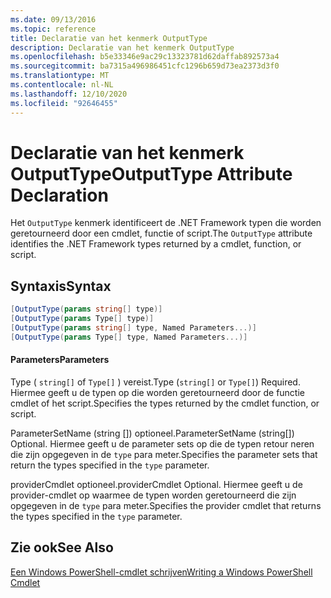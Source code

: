 ```yaml
---
ms.date: 09/13/2016
ms.topic: reference
title: Declaratie van het kenmerk OutputType
description: Declaratie van het kenmerk OutputType
ms.openlocfilehash: b5e33346e9ac29c13323781d62daffab892573a4
ms.sourcegitcommit: ba7315a496986451cfc1296b659d73ea2373d3f0
ms.translationtype: MT
ms.contentlocale: nl-NL
ms.lasthandoff: 12/10/2020
ms.locfileid: "92646455"
---
```

# <a name="outputtype-attribute-declaration"></a><span data-ttu-id="8142d-103">Declaratie van het kenmerk OutputType</span><span class="sxs-lookup"><span data-stu-id="8142d-103">OutputType Attribute Declaration</span></span>

<span data-ttu-id="8142d-104">Het `OutputType` kenmerk identificeert de .NET Framework typen die worden geretourneerd door een cmdlet, functie of script.</span><span class="sxs-lookup"><span data-stu-id="8142d-104">The `OutputType` attribute identifies the .NET Framework types returned by a cmdlet, function, or script.</span></span>

## <a name="syntax"></a><span data-ttu-id="8142d-105">Syntaxis</span><span class="sxs-lookup"><span data-stu-id="8142d-105">Syntax</span></span>

```csharp
[OutputType(params string[] type)]
[OutputType(params Type[] type)]
[OutputType(params string[] type, Named Parameters...)]
[OutputType(params Type[] type, Named Parameters...)]
```

#### <a name="parameters"></a><span data-ttu-id="8142d-106">Parameters</span><span class="sxs-lookup"><span data-stu-id="8142d-106">Parameters</span></span>

<span data-ttu-id="8142d-107">Type ( `string[]` of `Type[]` ) vereist.</span><span class="sxs-lookup"><span data-stu-id="8142d-107">Type (`string[]` or `Type[]`) Required.</span></span> <span data-ttu-id="8142d-108">Hiermee geeft u de typen op die worden geretourneerd door de functie cmdlet of het script.</span><span class="sxs-lookup"><span data-stu-id="8142d-108">Specifies the types returned by the cmdlet function, or script.</span></span>

<span data-ttu-id="8142d-109">ParameterSetName (string []) optioneel.</span><span class="sxs-lookup"><span data-stu-id="8142d-109">ParameterSetName (string[]) Optional.</span></span> <span data-ttu-id="8142d-110">Hiermee geeft u de parameter sets op die de typen retour neren die zijn opgegeven in de `type` para meter.</span><span class="sxs-lookup"><span data-stu-id="8142d-110">Specifies the parameter sets that return the types specified in the `type` parameter.</span></span>

<span data-ttu-id="8142d-111">providerCmdlet optioneel.</span><span class="sxs-lookup"><span data-stu-id="8142d-111">providerCmdlet Optional.</span></span> <span data-ttu-id="8142d-112">Hiermee geeft u de provider-cmdlet op waarmee de typen worden geretourneerd die zijn opgegeven in de `type` para meter.</span><span class="sxs-lookup"><span data-stu-id="8142d-112">Specifies the provider cmdlet that returns the types specified in the `type` parameter.</span></span>

## <a name="see-also"></a><span data-ttu-id="8142d-113">Zie ook</span><span class="sxs-lookup"><span data-stu-id="8142d-113">See Also</span></span>

[<span data-ttu-id="8142d-114">Een Windows PowerShell-cmdlet schrijven</span><span class="sxs-lookup"><span data-stu-id="8142d-114">Writing a Windows PowerShell Cmdlet</span></span>](./writing-a-windows-powershell-cmdlet.md)

